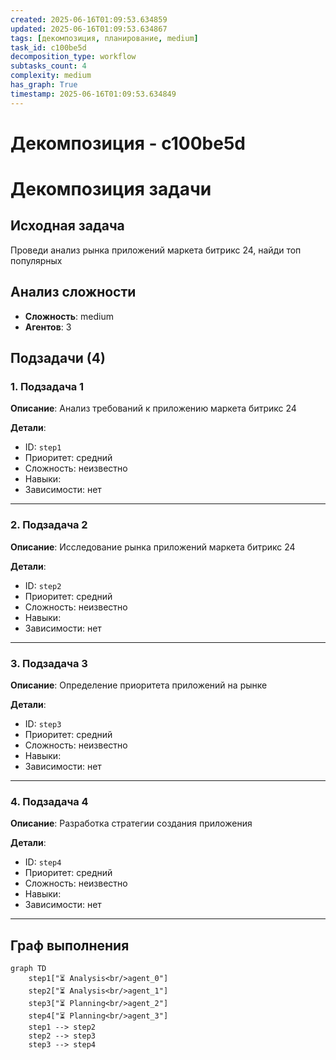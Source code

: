 ```yaml
---
created: 2025-06-16T01:09:53.634859
updated: 2025-06-16T01:09:53.634867
tags: [декомпозиция, планирование, medium]
task_id: c100be5d
decomposition_type: workflow
subtasks_count: 4
complexity: medium
has_graph: True
timestamp: 2025-06-16T01:09:53.634849
---
```


# Декомпозиция - c100be5d

# Декомпозиция задачи

## Исходная задача
Проведи анализ рынка приложений маркета битрикс 24, найди топ популярных

## Анализ сложности
- **Сложность**: medium
- **Агентов**: 3

## Подзадачи (4)

### 1. Подзадача 1

**Описание**: Анализ требований к приложению маркета битрикс 24

**Детали**:
- ID: `step1`
- Приоритет: средний
- Сложность: неизвестно
- Навыки: 
- Зависимости: нет

---

### 2. Подзадача 2

**Описание**: Исследование рынка приложений маркета битрикс 24

**Детали**:
- ID: `step2`
- Приоритет: средний
- Сложность: неизвестно
- Навыки: 
- Зависимости: нет

---

### 3. Подзадача 3

**Описание**: Определение приоритета приложений на рынке

**Детали**:
- ID: `step3`
- Приоритет: средний
- Сложность: неизвестно
- Навыки: 
- Зависимости: нет

---

### 4. Подзадача 4

**Описание**: Разработка стратегии создания приложения

**Детали**:
- ID: `step4`
- Приоритет: средний
- Сложность: неизвестно
- Навыки: 
- Зависимости: нет

---

## Граф выполнения

```mermaid
graph TD
    step1["⏳ Analysis<br/>agent_0"]
    step2["⏳ Analysis<br/>agent_1"]
    step3["⏳ Planning<br/>agent_2"]
    step4["⏳ Planning<br/>agent_3"]
    step1 --> step2
    step2 --> step3
    step3 --> step4
```

